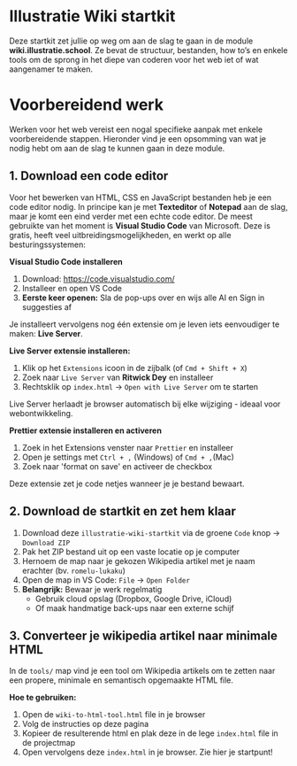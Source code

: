 # Illustratie Wiki startkit

Deze startkit zet jullie op weg om aan de slag te gaan in de module **wiki.illustratie.school**. Ze bevat de structuur, bestanden, how to’s en enkele tools om de sprong in het diepe van coderen voor het web iet of wat aangenamer te maken.

# Voorbereidend werk

Werken voor het web vereist een nogal specifieke aanpak met enkele voorbereidende stappen. Hieronder vind je een opsomming van wat je nodig hebt om aan de slag te kunnen gaan in deze module.

## 1. Download een code editor

Voor het bewerken van HTML, CSS en JavaScript bestanden heb je een code editor nodig. In principe kan je met **Texteditor** of **Notepad** aan de slag, maar je komt een eind verder met een echte code editor. De meest gebruikte van het moment is **Visual Studio Code** van Microsoft. Deze is gratis, heeft veel uitbreidingsmogelijkheden, en werkt op alle besturingssystemen:

**Visual Studio Code installeren**

1. Download: https://code.visualstudio.com/
2. Installeer en open VS Code
3. **Eerste keer openen:** Sla de pop-ups over en wijs alle AI en Sign in suggesties af

Je installeert vervolgens nog één extensie om je leven iets eenvoudiger te maken: **Live Server**.

**Live Server extensie installeren:**

1. Klik op het `Extensions` icoon in de zijbalk (of `Cmd + Shift + X`)
2. Zoek naar `Live Server` van **Ritwick Dey** en installeer
3. Rechtsklik op `index.html` → `Open with Live Server` om te starten

Live Server herlaadt je browser automatisch bij elke wijziging - ideaal voor webontwikkeling.

**Prettier extensie installeren en activeren**

1. Zoek in het Extensions venster naar `Prettier` en installeer
3. Open je settings met `Ctrl + ,` (Windows) of `Cmd + ,`(Mac)
4. Zoek naar 'format on save' en activeer de checkbox

Deze extensie zet je code netjes wanneer je je bestand bewaart.

## 2. Download de startkit en zet hem klaar

1. Download deze `illustratie-wiki-startkit` via de groene `Code` knop → `Download ZIP`
2. Pak het ZIP bestand uit op een vaste locatie op je computer
3. Hernoem de map naar je gekozen Wikipedia artikel met je naam erachter (bv. `romelu-lukaku`)
4. Open de map in VS Code: `File` → `Open Folder`
5. **Belangrijk:** Bewaar je werk regelmatig
   - Gebruik cloud opslag (Dropbox, Google Drive, iCloud)
   - Of maak handmatige back-ups naar een externe schijf

## 3. Converteer je wikipedia artikel naar minimale HTML

In de `tools/` map vind je een tool om Wikipedia artikels om te zetten naar een propere, minimale en semantisch opgemaakte HTML file.

**Hoe te gebruiken:**

1. Open de `wiki-to-html-tool.html` file in je browser
2. Volg de instructies op deze pagina
3. Kopieer de resulterende html en plak deze in de lege `index.html` file in de projectmap
4. Open vervolgens deze `index.html` in je browser. Zie hier je startpunt!
